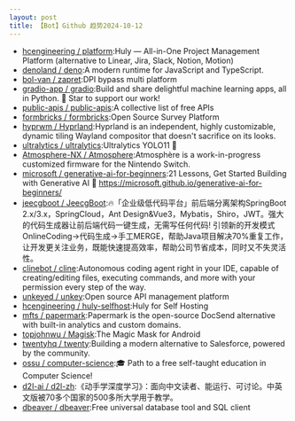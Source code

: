 ```yaml
---
layout: post
title: 【Bot】Github 趋势2024-10-12
---
```


* [hcengineering / platform](https://github.com/hcengineering/platform):Huly — All-in-One Project Management Platform (alternative to Linear, Jira, Slack, Notion, Motion)
* [denoland / deno](https://github.com/denoland/deno):A modern runtime for JavaScript and TypeScript.
* [bol-van / zapret](https://github.com/bol-van/zapret):DPI bypass multi platform
* [gradio-app / gradio](https://github.com/gradio-app/gradio):Build and share delightful machine learning apps, all in Python. 🌟 Star to support our work!
* [public-apis / public-apis](https://github.com/public-apis/public-apis):A collective list of free APIs
* [formbricks / formbricks](https://github.com/formbricks/formbricks):Open Source Survey Platform
* [hyprwm / Hyprland](https://github.com/hyprwm/Hyprland):Hyprland is an independent, highly customizable, dynamic tiling Wayland compositor that doesn't sacrifice on its looks.
* [ultralytics / ultralytics](https://github.com/ultralytics/ultralytics):Ultralytics YOLO11 🚀
* [Atmosphere-NX / Atmosphere](https://github.com/Atmosphere-NX/Atmosphere):Atmosphère is a work-in-progress customized firmware for the Nintendo Switch.
* [microsoft / generative-ai-for-beginners](https://github.com/microsoft/generative-ai-for-beginners):21 Lessons, Get Started Building with Generative AI 🔗 https://microsoft.github.io/generative-ai-for-beginners/
* [jeecgboot / JeecgBoot](https://github.com/jeecgboot/JeecgBoot):🔥「企业级低代码平台」前后端分离架构SpringBoot 2.x/3.x，SpringCloud，Ant Design&Vue3，Mybatis，Shiro，JWT。强大的代码生成器让前后端代码一键生成，无需写任何代码! 引领新的开发模式OnlineCoding->代码生成->手工MERGE，帮助Java项目解决70%重复工作，让开发更关注业务，既能快速提高效率，帮助公司节省成本，同时又不失灵活性。
* [clinebot / cline](https://github.com/clinebot/cline):Autonomous coding agent right in your IDE, capable of creating/editing files, executing commands, and more with your permission every step of the way.
* [unkeyed / unkey](https://github.com/unkeyed/unkey):Open source API management platform
* [hcengineering / huly-selfhost](https://github.com/hcengineering/huly-selfhost):Huly for Self Hosting
* [mfts / papermark](https://github.com/mfts/papermark):Papermark is the open-source DocSend alternative with built-in analytics and custom domains.
* [topjohnwu / Magisk](https://github.com/topjohnwu/Magisk):The Magic Mask for Android
* [twentyhq / twenty](https://github.com/twentyhq/twenty):Building a modern alternative to Salesforce, powered by the community.
* [ossu / computer-science](https://github.com/ossu/computer-science):🎓 Path to a free self-taught education in Computer Science!
* [d2l-ai / d2l-zh](https://github.com/d2l-ai/d2l-zh):《动手学深度学习》：面向中文读者、能运行、可讨论。中英文版被70多个国家的500多所大学用于教学。
* [dbeaver / dbeaver](https://github.com/dbeaver/dbeaver):Free universal database tool and SQL client
